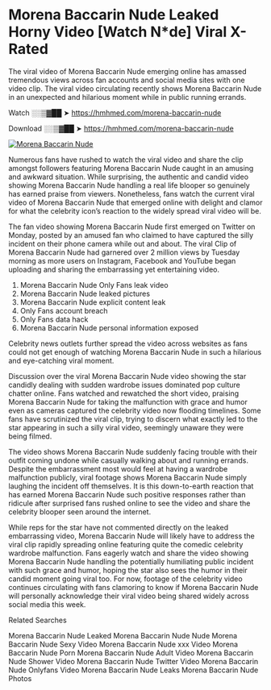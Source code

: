 ﻿# Morena Baccarin Nude Leaked Horny Video [Watch N*de] Viral X-Rated

The viral video of ﻿Morena Baccarin Nude emerging online has amassed tremendous views across fan accounts and social media sites with one video clip. The viral video circulating recently shows ﻿Morena Baccarin Nude in an unexpected and hilarious moment while in public running errands. 

Watch ░░▒▓██ ➤ https://hmhmed.com/morena-baccarin-nude

Download ░░▒▓██ ➤ https://hmhmed.com/morena-baccarin-nude

[![Morena Baccarin Nude](https://i.imgur.com/dJHk4Zq.gif)](https://hmhmed.com/morena-baccarin-nude)

Numerous fans have rushed to watch the viral video and share the clip amongst followers featuring ﻿Morena Baccarin Nude caught in an amusing and awkward situation. While surprising, the authentic and candid video showing ﻿Morena Baccarin Nude handling a real life blooper so genuinely has earned praise from viewers. Nonetheless, fans watch the current viral video of ﻿Morena Baccarin Nude that emerged online with delight and clamor for what the celebrity icon’s reaction to the widely spread viral video will be.

The fan video showing ﻿Morena Baccarin Nude first emerged on Twitter on Monday, posted by an amused fan who claimed to have captured the silly incident on their phone camera while out and about. The viral Clip of ﻿Morena Baccarin Nude had garnered over 2 million views by Tuesday morning as more users on Instagram, Facebook and YouTube began uploading and sharing the embarrassing yet entertaining video. 

1. ﻿Morena Baccarin Nude Only Fans leak video
2. ﻿Morena Baccarin Nude leaked pictures
3. ﻿Morena Baccarin Nude explicit content leak
4. Only Fans account breach
5. Only Fans data hack
6. ﻿Morena Baccarin Nude personal information exposed

Celebrity news outlets further spread the video across websites as fans could not get enough of watching ﻿Morena Baccarin Nude in such a hilarious and eye-catching viral moment. 

Discussion over the viral ﻿Morena Baccarin Nude video showing the star candidly dealing with sudden wardrobe issues dominated pop culture chatter online. Fans watched and rewatched the short video, praising ﻿Morena Baccarin Nude for taking the malfunction with grace and humor even as cameras captured the celebrity video now flooding timelines. Some fans have scrutinized the viral clip, trying to discern what exactly led to the star appearing in such a silly viral video, seemingly unaware they were being filmed.

The video shows ﻿Morena Baccarin Nude suddenly facing trouble with their outfit coming undone while casually walking about and running errands. Despite the embarrassment most would feel at having a wardrobe malfunction publicly, viral footage shows ﻿Morena Baccarin Nude simply laughing the incident off themselves. It is this down-to-earth reaction that has earned ﻿Morena Baccarin Nude such positive responses rather than ridicule after surprised fans rushed online to see the video and share the celebrity blooper seen around the internet.  

While reps for the star have not commented directly on the leaked embarrassing video, ﻿Morena Baccarin Nude will likely have to address the viral clip rapidly spreading online featuring quite the comedic celebrity wardrobe malfunction. Fans eagerly watch and share the video showing ﻿Morena Baccarin Nude handling the potentially humiliating public incident with such grace and humor, hoping the star also sees the humor in their candid moment going viral too. For now, footage of the celebrity video continues circulating with fans clamoring to know if ﻿Morena Baccarin Nude will personally acknowledge their viral video being shared widely across social media this week.

Related Searches

﻿Morena Baccarin Nude Leaked
﻿Morena Baccarin Nude Nude
﻿Morena Baccarin Nude Sexy Video
﻿Morena Baccarin Nude xxx Video
﻿Morena Baccarin Nude Porn
﻿Morena Baccarin Nude Adult Video
﻿Morena Baccarin Nude Shower Video
﻿Morena Baccarin Nude Twitter Video
﻿Morena Baccarin Nude Onlyfans Video
﻿Morena Baccarin Nude Leaks
﻿Morena Baccarin Nude Photos